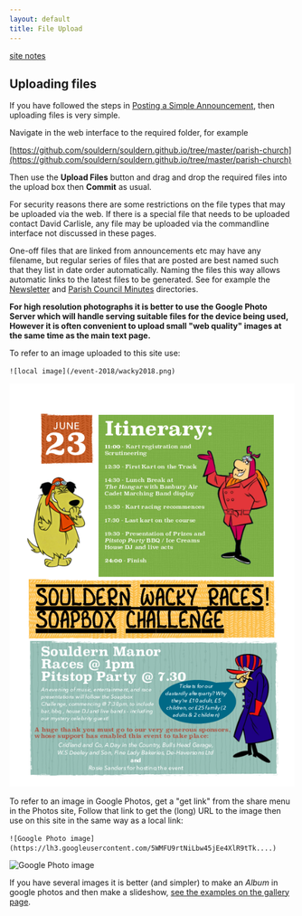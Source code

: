 ```yaml
---
layout: default
title: File Upload
---
```


[site notes](/home/site-notes)

## Uploading files

If you have followed the steps in [Posting a Simple Announcement](simple-posting),
then uploading files is very simple.

Navigate in the web interface to the required folder, for example

[https://github.com/souldern/souldern.github.io/tree/master/parish-church](https://github.com/souldern/souldern.github.io/tree/master/parish-church)

Then use the **Upload Files** button and drag and drop the required
files into the upload box then **Commit** as usual.

For security reasons there are some restrictions on the file types
that may be uploaded via the web. If there is a special file that needs
to be uploaded contact David Carlisle, any file may be uploaded via
the commandline interface not discussed in these pages.


One-off files that are linked from announcements etc may have any
filename, but regular series of files that are posted are best named
such that they list in date order automatically. Naming the files this way allows automatic links to the
latest files to be generated. See for example the [Newsletter](https://github.com/souldern/souldern.github.io/tree/master/parish-council/spc-newsletter) and [Parish Council Minutes](https://github.com/souldern/souldern.github.io/tree/master/parish-council/spc-minutes) directories.

**For high resolution photographs it is better to use the Google Photo
Server which will handle serving suitable files for the device being
used, However it is often convenient to upload small "web quality"
images at the same time as the main text page.**

To refer to an image uploaded to this site use: 

`![local image](/event-2018/wacky2018.png)`

![local image](/event-2018/wacky2018.png)

To refer to an image in Google Photos, get a "get link" from the share
menu in the Photos site, Follow that link to get the (long)  URL to the image
then use on this site in the same way as a local link:

`![Google Photo image](https://lh3.googleusercontent.com/5WMFU9rtNiLbw45jEe4XlR9tTk....)`

![Google Photo image](https://lh3.googleusercontent.com/5WMFU9rtNiLbw45jEe4XlR9tTkBP3A9Q9qPV_EaLMgvG8kj34hOpMUu69x2gQvSzBZYA5Fl6tZ93xgU4EnDpZoi7cerFGxPo4Kt5uGG5ygCTBHwftiESmZRHG7hB7ZdYzPtR4bwzaGOtNBV37MXqsA60iZLEkRv14vNN_eOYpcRnL9zmuFWtgcoXHfx9b7yWbbnEZcBTCtCDTb9Fd8IC1IcQdzUrddgj1mrE_epYyB-b0EvCyVZ60w8qs8QvEqEXeW8vu-8hHKHQMJMXZSQmU7UzTV0NiyUE1RT1F_K6PZ0C0_SMxSAL2PVs7y_7nKD8CzKv1sTiWPdAln5RMcI9G7TbkAQQBdK4BzZfKmD_h6CP41qo41zjNAozas4zHe-ooddS2GQzbJo5XseKl_J8feIzrb6B8eTjSFRkX7r9HJ8XfoCgtK1YSHxjlxBNcGZnjeORvUQnUvVAN3ykspgbvu19rKHrPEK1fUSjzUABZO0_E9iuIj7vatm01zZEx3BWgPkfGaQp7SCzwxrjBdBXpw2F184QroqPTBaNpcGvtlDoZLmsPUjjzg4axzVmBg9Fm1G8vp0bct-KMmHpiTwF00u4_prNhIjcmW2qK9M7cJGGxHLmhWkwZXyGQVAAU7hqe05oXeLGiWwp6GEx41LbqZVSS5ske9RjYc06SapDfQ_ZRygVjjT5Hj3e6w=w492-h874-no)

If you have several images it is better (and simpler) to make an _Album_ in google photos and then make a slideshow,
[see the examples on the gallery page](/home/gallery).
